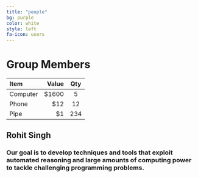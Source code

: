 ```yaml
---
title: "people"
bg: purple
color: white
style: left
fa-icon: users
---
```


# Group Members


| Item     | Value | Qty   |
| :------- | ----: | :---: |
| Computer | $1600 |  5    |
| Phone    | $12   |  12   |
| Pipe     | $1    |  234  |

## Rohit Singh
### Our goal is to develop techniques and tools that exploit automated reasoning and large amounts of computing power to tackle challenging programming problems.
